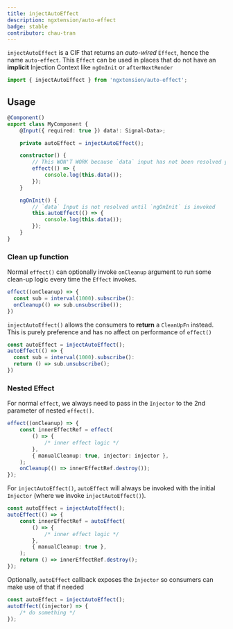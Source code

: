 ```yaml
---
title: injectAutoEffect
description: ngxtension/auto-effect
badge: stable
contributor: chau-tran
---
```


`injectAutoEffect` is a CIF that returns an _auto-wired_ `Effect`, hence the name `auto-effect`. This `Effect` can be used in places that do not have an **implicit** Injection Context like `ngOnInit` or `afterNextRender`

```ts
import { injectAutoEffect } from 'ngxtension/auto-effect';
```

## Usage

```ts
@Component()
export class MyComponent {
	@Input({ required: true }) data!: Signal<Data>;

	private autoEffect = injectAutoEffect();

	constructor() {
		// This WON'T WORK because `data` input has not been resolved yet
		effect(() => {
			console.log(this.data());
		});
	}

	ngOnInit() {
		// `data` Input is not resolved until `ngOnInit` is invoked
		this.autoEffect(() => {
			console.log(this.data());
		});
	}
}
```

### Clean up function

Normal `effect()` can optionally invoke `onCleanup` argument to run some clean-up logic every time the `Effect` invokes.

```ts
effect((onCleanup) => {
  const sub = interval(1000).subscribe():
  onCleanup(() => sub.unsubscribe());
})
```

`injectAutoEffect()` allows the consumers to **return** a `CleanUpFn` instead. This is purely preference and has no affect
on performance of `effect()`

```ts
const autoEffect = injectAutoEffect();
autoEffect(() => {
  const sub = interval(1000).subscribe():
  return () => sub.unsubscribe();
})
```

### Nested Effect

For normal `effect`, we always need to pass in the `Injector` to the 2nd parameter of nested `effect()`.

```ts
effect((onCleanup) => {
	const innerEffectRef = effect(
		() => {
			/* inner effect logic */
		},
		{ manualCleanup: true, injector: injector },
	);
	onCleanup(() => innerEffectRef.destroy());
});
```

For `injectAutoEffect()`, `autoEffect` will always be invoked with the initial `Injector` (where we invoke `injectAutoEffect()`).

```ts
const autoEffect = injectAutoEffect();
autoEffect(() => {
	const innerEffectRef = autoEffect(
		() => {
			/* inner effect logic */
		},
		{ manualCleanup: true },
	);
	return () => innerEffectRef.destroy();
});
```

Optionally, `autoEffect` callback exposes the `Injector` so consumers can make use of that if needed

```ts
const autoEffect = injectAutoEffect();
autoEffect((injector) => {
	/* do something */
});
```

